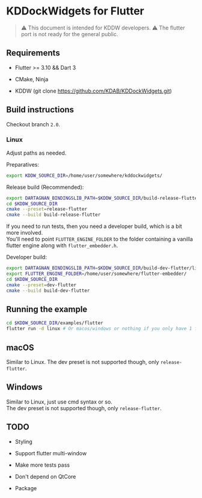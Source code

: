 # KDDockWidgets for Flutter

> ⚠️ This document is intended for KDDW developers.
> ⚠️ The flutter port is not ready for the general public.

## Requirements

- Flutter >= 3.10 && Dart 3

- CMake, Ninja

- KDDW (git clone <https://github.com/KDAB/KDDockWidgets.git>)

## Build instructions

Checkout branch `2.0`.

### Linux

Adjust paths as needed.

Preparatives:

```bash
export KDDW_SOURCE_DIR=/home/user/somewhere/kddockwidgets/
```

Release build (Recommended):

```bash
export DARTAGNAN_BINDINGSLIB_PATH=$KDDW_SOURCE_DIR/build-release-flutter/lib
cd $KDDW_SOURCE_DIR
cmake --preset=release-flutter
cmake --build build-release-flutter
```

If you need to run tests, then you need a developer build, which is a bit more involved.<br>
You'll need to point `FLUTTER_ENGINE_FOLDER` to the folder containing a vanilla
flutter engine along with `flutter_embedder.h`.

Developer build:

```bash
export DARTAGNAN_BINDINGSLIB_PATH=$KDDW_SOURCE_DIR/build-dev-flutter/lib
export FLUTTER_ENGINE_FOLDER=/home/user/somewhere/flutter-embedder/
cd $KDDW_SOURCE_DIR
cmake --preset=dev-flutter
cmake --build build-dev-flutter
```

## Running the example

```bash
cd $KDDW_SOURCE_DIR/examples/flutter
flutter run -d linux # Or macos/windows or nothing if you only have 1 flutter "device"
```

## macOS

Similar to Linux. The dev preset is not supported though, only `release-flutter`.

## Windows

Similar to Linux, just use cmd syntax or so.<br>
The dev preset is not supported though, only `release-flutter`.

## TODO

- Styling

- Support flutter multi-window

- Make more tests pass

- Don't depend on QtCore

- Package
